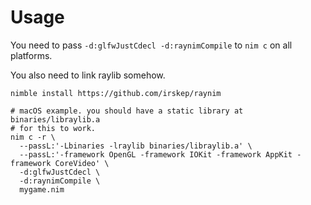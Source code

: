 # Usage

You need to pass `-d:glfwJustCdecl -d:raynimCompile` to `nim c` on all platforms.

You also need to link raylib somehow.

```
nimble install https://github.com/irskep/raynim

# macOS example. you should have a static library at binaries/libraylib.a
# for this to work.
nim c -r \
  --passL:'-Lbinaries -lraylib binaries/libraylib.a' \
  --passL:'-framework OpenGL -framework IOKit -framework AppKit -framework CoreVideo' \
  -d:glfwJustCdecl \
  -d:raynimCompile \
  mygame.nim